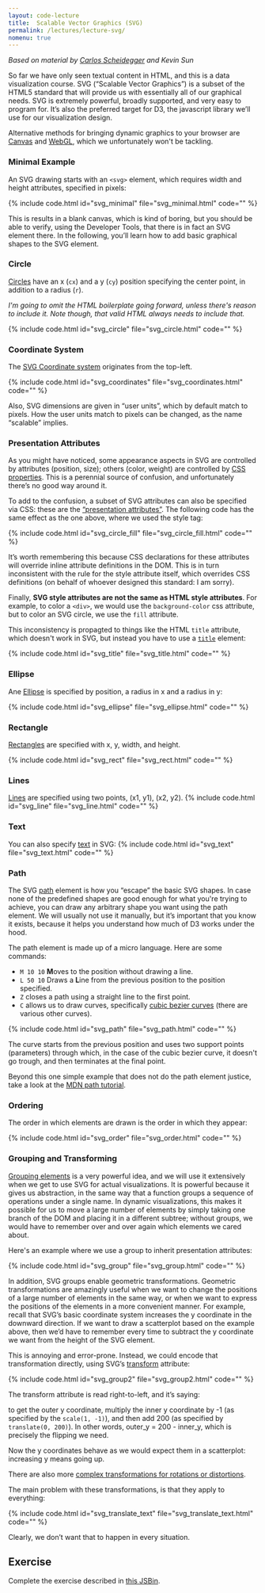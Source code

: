 ```yaml
---
layout: code-lecture
title:  Scalable Vector Graphics (SVG)
permalink: /lectures/lecture-svg/
nomenu: true
---
```


*Based on material by [Carlos Scheidegger](http://cscheid.net/courses/spr15/cs444/lectures/week2.html) and Kevin Sun*  

So far we have only seen textual content in HTML, and this is a data visualization course. SVG (“Scalable Vector Graphics”) is a subset of the HTML5 standard that will provide us with essentially all of our graphical needs. SVG is extremely powerful, broadly supported, and very easy to program for. It’s also the preferred target for D3, the javascript library we’ll use for our visualization design. 

Alternative methods for bringing dynamic graphics to your browser are [Canvas](https://developer.mozilla.org/en-US/docs/Web/API/Canvas_API) and [WebGL](https://developer.mozilla.org/en-US/docs/Web/API/WebGL_API), which we unfortunately won't be tackling. 

### Minimal Example

An SVG drawing starts with an `<svg>` element, which requires width and height attributes, specified in pixels:

{% include code.html id="svg_minimal" file="svg_minimal.html" code="" %}

This is results in a blank canvas, which is kind of boring, but you should be able to verify, using the Developer Tools, that there is in fact an SVG element there. In the following, you’ll learn how to add basic graphical shapes to the SVG element.


### Circle 

[Circles](https://developer.mozilla.org/en-US/docs/Web/SVG/Element/circle) have an x (`cx`) and a y (`cy`) position specifying the center point, in addition to a radius (`r`). 

*I'm going to omit the HTML boilerplate going forward, unless there's reason to include it. Note though, that valid HTML always needs to include that.*

{% include code.html id="svg_circle" file="svg_circle.html" code="" %}

### Coordinate System

The [SVG Coordinate system](https://developer.mozilla.org/en-US/docs/Web/SVG/Tutorial/Positions) originates from the top-left. 

{% include code.html id="svg_coordinates" file="svg_coordinates.html" code="" %}

Also, SVG dimensions are given in “user units”, which by default match to pixels. How the user units match to pixels can be changed, as the name “scalable” implies.


### Presentation Attributes

As you might have noticed, some appearance aspects in SVG are controlled by attributes (position, size); others (color, weight) are controlled by [CSS properties](https://developer.mozilla.org/en-US/docs/Web/SVG/Attribute/Presentation). This is a perennial source of confusion, and unfortunately there’s no good way around it. 

To add to the confusion, a subset of SVG attributes can also be specified via CSS: these are the [“presentation attributes”](https://developer.mozilla.org/en-US/docs/Web/SVG/Attribute). The following code has the same effect as the one above, where we used the style tag: 
 

{% include code.html id="svg_circle_fill" file="svg_circle_fill.html" code="" %}
 
It’s worth remembering this because CSS declarations for these attributes will override inline attribute definitions in the DOM. This is in turn inconsistent with the rule for the style attribute itself, which overrides CSS definitions (on behalf of whoever designed this standard: I am sorry). 
 
Finally, **SVG style attributes are not the same as HTML style attributes**. For example, to color a `<div>`, we would use the `background-color` css attribute, but to color an SVG circle, we use the `fill` attribute.

This inconsistency is propagted to things like the HTML `title` attribute, which doesn't work in SVG, but instead you have to use a [`title`](https://developer.mozilla.org/en-US/docs/Web/SVG/Element/title) element:


{% include code.html id="svg_title" file="svg_title.html" code="" %}


### Ellipse 

Ane [Ellipse](https://developer.mozilla.org/en-US/docs/Web/SVG/Element/ellipse) is specified by position, a radius in x and a radius in y:

{% include code.html id="svg_ellipse" file="svg_ellipse.html" code="" %}

### Rectangle 

[Rectangles](https://developer.mozilla.org/en-US/docs/Web/SVG/Element/rect) are specified with x, y, width, and height.

{% include code.html id="svg_rect" file="svg_rect.html" code="" %}

### Lines 
[Lines](https://developer.mozilla.org/en-US/docs/Web/SVG/Element/line) are specified using two points, (x1, y1), (x2, y2).
{% include code.html id="svg_line" file="svg_line.html" code="" %}

### Text 
You can also specify [text](https://developer.mozilla.org/en-US/docs/Web/SVG/Element/text) in SVG:
{% include code.html id="svg_text" file="svg_text.html" code="" %}

### Path 

The SVG [path](https://developer.mozilla.org/en-US/docs/Web/SVG/Element/path) element is how you “escape” the basic SVG shapes. In case none of the predefined shapes are good enough for what you're trying to achieve, you can draw any arbitrary shape you want using the path element. We will usually not use it manually, but it’s important that you know it exists, because it helps you understand how much of D3 works under the hood.

The path element is made up of a micro language. Here are some commands: 

 - `M 10 10` **M**oves to the position without drawing a line.
 - `L 50 10` Draws a **L**ine from the previous position to the position specified.
 - `Z` closes a path using a straight line to the first point.
 - `C` allows us to draw curves, specifically [cubic bezier curves](https://developer.mozilla.org/en-US/docs/Web/SVG/Attribute/d#Cubic_B%C3%A9zier_Curve) (there are various other curves).

{% include code.html id="svg_path" file="svg_path.html" code="" %}

The curve starts from the previous position and uses two support points (parameters) through which, in the case of the cubic bezier curve, it doesn't go trough, and then terminates at the final point.

Beyond this one simple example that does not do the path element justice, take a look at the [MDN path tutorial](https://developer.mozilla.org/en-US/docs/Web/SVG/Tutorial/Paths).

### Ordering 

The order in which elements are drawn is the order in which they appear:

{% include code.html id="svg_order" file="svg_order.html" code="" %}

### Grouping and Transforming

[Grouping elements](https://developer.mozilla.org/en-US/docs/Web/SVG/Element/g) is a very powerful idea, and we will use it extensively when we get to use SVG for actual visualizations. It is powerful because it gives us abstraction, in the same way that a function groups a sequence of operations under a single name. In dynamic visualizations, this makes it possible for us to move a large number of elements by simply taking one branch of the DOM and placing it in a different subtree; without groups, we would have to remember over and over again which elements we cared about.

Here's an example where we use a group to inherit presentation attributes:  

{% include code.html id="svg_group" file="svg_group.html" code="" %}


In addition, SVG groups enable geometric transformations. Geometric transformations are amazingly useful when we want to change the positions of a large number of elements in the same way, or when we want to express the positions of the elements in a more convenient manner. For example, recall that SVG’s basic coordinate system increases the y coordinate in the downward direction. If we want to draw a scatterplot based on the example above, then we’d have to remember every time to subtract the y coordinate we want from the height of the SVG element.

This is annoying and error-prone. Instead, we could encode that transformation directly, using SVG’s [transform](https://developer.mozilla.org/en-US/docs/Web/SVG/Attribute/transform) attribute:

{% include code.html id="svg_group2" file="svg_group2.html" code="" %}

The transform attribute is read right-to-left, and it’s saying: 

to get the outer y coordinate, multiply the inner y coordinate by -1 (as specified by the `scale(1, -1)`), and then add 200 (as specified by `translate(0, 200)`). In other words, outer_y = 200 - inner_y, which is precisely the flipping we need. 

Now the y coordinates behave as we would expect them in a scatterplot: increasing y means going up.

There are also more [complex transformations for rotations or distortions](https://developer.mozilla.org/en-US/docs/Web/SVG/Attribute/transform). 

The main problem with these transformations, is that they apply to everything:

{% include code.html id="svg_translate_text" file="svg_translate_text.html" code="" %}

Clearly, we don’t want that to happen in every situation. 


## Exercise

Complete the exercise described in [this JSBin](https://jsbin.com/rudakit/edit?html,output).